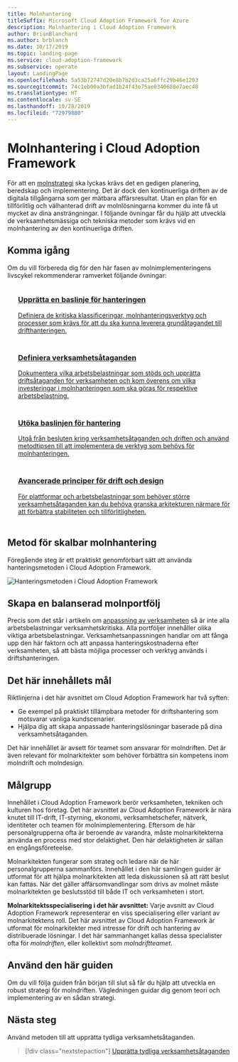 ```yaml
---
title: Molnhantering
titleSuffix: Microsoft Cloud Adoption Framework for Azure
description: Molnhantering i Cloud Adoption Framework
author: BrianBlanchard
ms.author: brblanch
ms.date: 10/17/2019
ms.topic: landing-page
ms.service: cloud-adoption-framework
ms.subservice: operate
layout: LandingPage
ms.openlocfilehash: 5a53b72747d20e8b7b2d3ca25a6ffc29b46e1203
ms.sourcegitcommit: 74c1eb00a3bfad1b24f43e75ae0340688e7aec48
ms.translationtype: HT
ms.contentlocale: sv-SE
ms.lasthandoff: 10/28/2019
ms.locfileid: "72979880"
---
```

# <a name="cloud-management-in-the-cloud-adoption-framework"></a>Molnhantering i Cloud Adoption Framework

För att en [molnstrategi](../strategy/index.md) ska lyckas krävs det en gedigen planering, beredskap och implementering. Det är dock den kontinuerliga driften av de digitala tillgångarna som ger mätbara affärsresultat. Utan en plan för en tillförlitlig och välhanterad drift av molnlösningarna kommer du inte få ut mycket av dina ansträngningar. I följande övningar får du hjälp att utveckla de verksamhetsmässiga och tekniska metoder som krävs vid en molnhantering av den kontinuerliga driften.

## <a name="getting-started"></a>Komma igång

Om du vill förbereda dig för den här fasen av molnimplementeringens livscykel rekommenderar ramverket följande övningar:

<!-- markdownlint-disable MD033 -->
<ul class="panelContent cardsF">
    <li style="display: flex; flex-direction: column;">
        <a href="./azure-management-guide/index.md">
            <div class="cardSize">
                <div class="cardPadding" style="padding-bottom:10px;">
                    <div class="card" style="padding-bottom:10px;">
                        <div class="cardImageOuter">
                            <div class="cardImage">
                                <img alt="" src="../_images/icons/1.png" data-linktype="external">
                            </div>
                        </div>
                        <div class="cardText" style="padding-left:0px;">
                            <h3>Upprätta en baslinje för hanteringen</h3>
Definiera de kritiska klassificeringar, molnhanteringsverktyg och processer som krävs för att du ska kunna leverera grundåtagandet till drifthanteringen.
                        </div>
                    </div>
                </div>
            </div>
        </a>
    </li>
    <li style="display: flex; flex-direction: column;">
        <a href="./considerations/business-alignment.md">
            <div class="cardSize">
                <div class="cardPadding" style="padding-bottom:10px;">
                    <div class="card" style="padding-bottom:10px;">
                        <div class="cardImageOuter">
                            <div class="cardImage">
                                <img alt="" src="../_images/icons/2.png" data-linktype="external">
                            </div>
                        </div>
                        <div class="cardText" style="padding-left:0px;">
                            <h3>Definiera verksamhetsåtaganden</h3>
Dokumentera vilka arbetsbelastningar som stöds och upprätta driftsåtaganden för verksamheten och kom överens om vilka investeringar i molnhanteringen som ska göras för respektive arbetsbelastning.
                        </div>
                    </div>
                </div>
            </div>
        </a>
    </li>
    <li style="display: flex; flex-direction: column;">
        <a href="./best-practices.md">
            <div class="cardSize">
                <div class="cardPadding" style="padding-bottom:10px;">
                    <div class="card" style="padding-bottom:10px;">
                        <div class="cardImageOuter">
                            <div class="cardImage">
                                <img alt="" src="../_images/icons/3.png" data-linktype="external">
                            </div>
                        </div>
                        <div class="cardText" style="padding-left:0px;">
                            <h3>Utöka baslinjen för hantering</h3>
Utgå från besluten kring verksamhetsåtaganden och driften och använd metodtipsen till att implementera de verktyg som behövs för molnhanteringen.
                        </div>
                    </div>
                </div>
            </div>
        </a>
    </li>
    <li style="display: flex; flex-direction: column;">
        <a href="./design-principles.md">
            <div class="cardSize">
                <div class="cardPadding" style="padding-bottom:10px;">
                    <div class="card" style="padding-bottom:10px;">
                        <div class="cardImageOuter">
                            <div class="cardImage">
                                <img alt="" src="../_images/icons/4.png" data-linktype="external">
                            </div>
                        </div>
                        <div class="cardText" style="padding-left:0px;">
                            <h3>Avancerade principer för drift och design</h3>
För plattformar och arbetsbelastningar som behöver större verksamhetsåtaganden kan du behöva granska arkitekturen närmare för att förbättra stabiliteten och tillförlitligheten.
                        </div>
                    </div>
                </div>
            </div>
        </a>
    </li>
</ul>
<!-- markdownlint-enable MD033 -->

## <a name="scalable-cloud-management-methodology"></a>Metod för skalbar molnhantering

Föregående steg är ett praktiskt genomförbart sätt att använda hanteringsmetoden i Cloud Adoption Framework.

![Hanteringsmetoden i Cloud Adoption Framework](../_images/manage/caf-manage.png)

## <a name="creating-a-balanced-cloud-portfolio"></a>Skapa en balanserad molnportfölj

Precis som det står i artikeln om [anpassning av verksamheten](./considerations/business-alignment.md) så är inte alla arbetsbelastningar verksamhetskritiska. Alla portföljer innehåller olika viktiga arbetsbelastningar. Verksamhetsanpassningen handlar om att fånga upp den här faktorn och att anpassa hanteringskostnaderna efter verksamheten, så att bästa möjliga processer och verktyg används i driftshanteringen.

## <a name="objective-of-this-content"></a>Det här innehållets mål

Riktlinjerna i det här avsnittet om Cloud Adoption Framework har två syften:

- Ge exempel på praktiskt tillämpbara metoder för driftshantering som motsvarar vanliga kundscenarier.
- Hjälpa dig att skapa anpassade hanteringslösningar baserade på dina verksamhetsåtaganden.

Det här innehållet är avsett för teamet som ansvarar för molndriften. Det är även relevant för molnarkitekter som behöver förbättra sin kompetens inom molndrift och molndesign.

## <a name="intended-audience"></a>Målgrupp

Innehållet i Cloud Adoption Framework berör verksamheten, tekniken och kulturen hos företag. Det här avsnittet av Cloud Adoption Framework är nära knutet till IT-drift, IT-styrning, ekonomi, verksamhetschefer, nätverk, identiteter och teamen för molnimplementering. Eftersom de här personalgrupperna ofta är beroende av varandra, måste molnarkitekterna använda en process med stor delaktighet. Den här delaktigheten är sällan en engångsföreteelse.

Molnarkitekten fungerar som strateg och ledare när de här personalgrupperna sammanförs. Innehållet i den här samlingen guider är utformat för att hjälpa molnarkitekten att leda diskussionen så att rätt beslut kan fattas. När det gäller affärsomvandlingar som drivs av molnet måste molnarkitekten ge beslutsstöd till både IT och verksamheten i stort.

**Molnarkitektsspecialisering i det här avsnittet:** Varje avsnitt av Cloud Adoption Framework representerar en viss specialisering eller variant av molnarkitektens roll. Det här avsnittet av Cloud Adoption Framework är utformat för molnarkitekter med intresse för drift och hantering av distribuerade lösningar. I det här sammanhanget kallas dessa specialister ofta för *molndriften*, eller kollektivt som *molndriftteamet*.

## <a name="use-this-guide"></a>Använd den här guiden

Om du vill följa guiden från början till slut så får du hjälp att utveckla en robust strategi för molndriften. Vägledningen guidar dig genom teori och implementering av en sådan strategi.

<!-- For a crash course on the theory and quick access to Azure implementation, get started with the [governance guides overview](./guide/index.md). Using this guidance, you can start small and iteratively improve your governance needs in parallel with cloud adoption efforts. -->

## <a name="next-steps"></a>Nästa steg

Använd metoden till att upprätta tydliga verksamhetsåtaganden.

> [!div class="nextstepaction"]
> [Upprätta tydliga verksamhetsåtaganden](./considerations/business-alignment.md)
